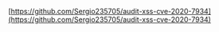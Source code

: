 [https://github.com/Sergio235705/audit-xss-cve-2020-7934](https://github.com/Sergio235705/audit-xss-cve-2020-7934)
